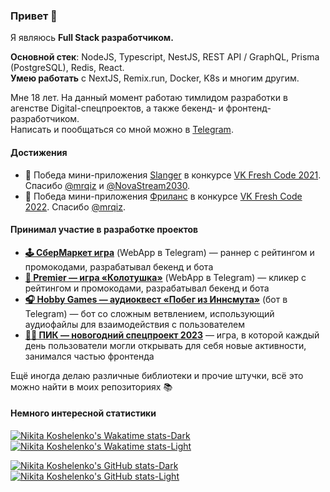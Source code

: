 ### Привет 👋
Я являюсь **Full Stack разработчиком.** <br/>

**Основной стек**: NodeJS, Typescript, NestJS, REST API / GraphQL, Prisma (PostgreSQL), Redis, React. <br />
**Умею работать** с NextJS, Remix.run, Docker, K8s и многим другим.

Мне 18 лет. На данный момент работаю тимлидом разработки в агенстве Digital-спецпроектов, а также бекенд- и фронтенд-разработчиком. <br />
Написать и пообщаться со мной можно в [Telegram](https://t.me/itznevikat).

#### Достижения
- 🎉 Победа мини-приложения [Slanger](https://vk.com/slanger) в конкурсе [VK Fresh Code 2021](https://vk.com/vkappsdev?from=quick_search&w=wall-166562603_3922). Спасибо [@mrqiz](https://github.com/mrqiz) и [@NovaStream2030](https://github.com/NovaStream2030). <br />
- 🥳 Победа мини-приложения [Фриланс](https://vk.com/app51463173) в конкурсе [VK Fresh Code 2022](https://vk.com/vkappsdev?z=video-166562603_456239103%2Fd66ce64d1602cd2c2c%2Fpl_wall_-166562603). Спасибо [@mrqiz](https://github.com/mrqiz).

#### Принимал участие в разработке проектов
- **[🕹 СберМаркет игра](https://t.me/official_sbermarket/1086)** (WebApp в Telegram) — раннер с рейтингом и промокодами, разрабатывал бекенд и бота
- **[👊 Premier — игра «Колотушка»](https://www.behance.net/gallery/175072641/Kolotushka-PREMIER-x-SETTERS)** (WebApp в Telegram) — кликер с рейтингом и промокодами, разрабатывал бекенд и бота
- **[🎧 Hobby Games — аудиоквест «Побег из Иннсмута»](https://t.me/hobby_games/877)** (бот в Telegram) — бот со сложным ветвлением, использующий аудиофайлы для взаимодействия с пользователем
- **[👷‍♂️ ПИК — новогодний спецпроект 2023](https://www.behance.net/gallery/191410751/New-Years-Advent-calendar)** — игра, в которой каждый день пользователи могли открывать для себя новые активности, занимался частью фронтенда

Ещё иногда делаю различные библиотеки и прочие штучки, всё это можно найти в моих репозиториях 📚

#### Немного интересной статистики
[![Nikita Koshelenko's Wakatime stats-Dark](https://github-readme-stats.vercel.app/api/wakatime?username=nikitakoschelenko&theme=dark&locale=en#gh-dark-mode-only)](https://github.com/nikitakoschelenko/nikitakoschelenko#gh-dark-mode-only)
[![Nikita Koshelenko's Wakatime stats-Light](https://github-readme-stats.vercel.app/api/wakatime?username=nikitakoschelenko&theme=light&locale=en#gh-light-mode-only)](https://github.com/nikitakoschelenko/nikitakoschelenko#gh-light-mode-only)

[![Nikita Koshelenko's GitHub stats-Dark](https://github-readme-stats.vercel.app/api?username=nikitakoschelenko&show_icons=true&theme=dark&locale=en#gh-dark-mode-only)](https://github.com/nikitakoschelenko/nikitakoschelenko#gh-dark-mode-only)
[![Nikita Koshelenko's GitHub stats-Light](https://github-readme-stats.vercel.app/api?username=nikitakoschelenko&show_icons=true&theme=light&locale=en#gh-light-mode-only)](https://github.com/nikitakoschelenko/nikitakoschelenko#gh-light-mode-only)
